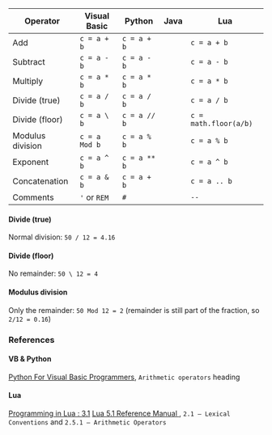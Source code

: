 
| Operator       | Visual Basic | Python      | Java        | Lua         |
|----------------|--------------|-------------|-------------|-------------|
| Add            | `c = a + b`  | `c = a + b` |             | `c = a + b` |
| Subtract       | `c = a - b`  | `c = a - b` |             | `c = a - b` |
| Multiply       | `c = a * b`  | `c = a * b` |             | `c = a * b` |
| Divide (true)  | `c = a / b`  | `c = a / b` |             | `c = a / b` |
| Divide (floor) | `c = a \ b`  | `c = a // b`|             |`c = math.floor(a/b)`|
|Modulus division| `c = a Mod b`| `c = a % b` |             | `c = a % b` |
| Exponent       | `c = a ^ b`  | `c = a ** b`|             | `c = a ^ b` |
| Concatenation  | `c = a & b`  | `c = a + b` |             | `c = a .. b`|
| Comments       | `'` or `REM` | `#`         |             | `--`        |

#### Divide (true)
Normal division: `50 / 12 = 4.1̇̇6`

#### Divide (floor)
No remainder: `50 \ 12 = 4`

#### Modulus division
Only the remainder: `50 Mod 12 = 2` (remainder is still part of the fraction, so `2/12 = 0.1̇̇6`)

<!-- ![6 recurring](http://walkman100.github.com/images/embeddable-images/6-recurring.png) -->

### References
#### VB & Python
[Python For Visual Basic Programmers](https://www.raspberrypi.org/learning/python-for-vb-programmers/worksheet/),
`Arithmetic operators` heading

#### Lua
[Programming in Lua : 3.1](http://www.lua.org/pil/3.1.html)
[Lua 5.1 Reference Manual ](http://www.lua.org/manual/5.1/manual.html),
`2.1 – Lexical Conventions` and `2.5.1 – Arithmetic Operators`
